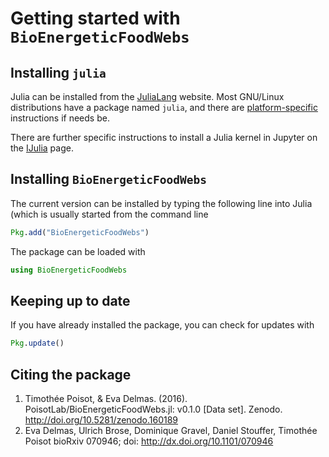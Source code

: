 # Getting started with `BioEnergeticFoodWebs`

## Installing `julia`

Julia can be installed from the [JuliaLang][jll] website. Most
GNU/Linux distributions have a package named `julia`, and there are
[platform-specific][pfsi] instructions if needs be.

[jll]: http://julialang.org/downloads/ "JuliaLang download page"
[pfsi]: http://julialang.org/downloads/platform.html "Platform-specific installation instructions"

There are further specific instructions to install a Julia kernel in Jupyter
on the [IJulia](https://github.com/JuliaLang/IJulia.jl) page.

## Installing `BioEnergeticFoodWebs`

The current version can be installed by typing the following line into Julia
(which is usually started from the command line

``` julia
Pkg.add("BioEnergeticFoodWebs")
```

The package can be loaded with

``` julia
using BioEnergeticFoodWebs
```

## Keeping up to date

If you have already installed the package, you can check for updates with

``` julia
Pkg.update()
```

## Citing the package

1. Timothée Poisot, & Eva Delmas. (2016). PoisotLab/BioEnergeticFoodWebs.jl: v0.1.0 [Data set]. Zenodo. http://doi.org/10.5281/zenodo.160189
2. Eva Delmas, Ulrich Brose, Dominique Gravel, Daniel Stouffer, Timothée Poisot
bioRxiv 070946; doi: http://dx.doi.org/10.1101/070946
